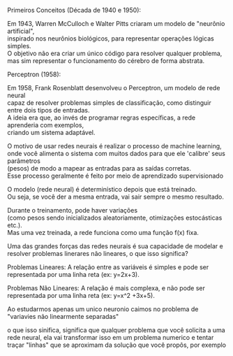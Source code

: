 
Primeiros Conceitos (Década de 1940 e 1950):

Em 1943, Warren McCulloch e Walter Pitts criaram um modelo de "neurônio artificial", \
inspirado nos neurônios biológicos, para representar operações lógicas simples. \
O objetivo não era criar um único código para resolver qualquer problema, \
mas sim representar o funcionamento do cérebro de forma abstrata.

Perceptron (1958):

Em 1958, Frank Rosenblatt desenvolveu o Perceptron, um modelo de rede neural \
capaz de resolver problemas simples de classificação, como distinguir entre dois tipos de entradas. \
A ideia era que, ao invés de programar regras específicas, a rede aprenderia com exemplos, \
criando um sistema adaptável.



O motivo de usar redes neurais é realizar o processo de machine learning, \
onde você alimenta o sistema com muitos dados para que ele 'calibre' seus parâmetros \
(pesos) de modo a mapear as entradas para as saídas corretas. \
Esse processo geralmente é feito por meio de aprendizado supervisionado

O modelo (rede neural) é determinístico depois que está treinado.\
Ou seja, se você der a mesma entrada, vai sair sempre o mesmo resultado.

Durante o treinamento, pode haver variações \
(como pesos sendo inicializados aleatoriamente, otimizações estocásticas etc.). \
Mas uma vez treinada, a rede funciona como uma função f(x) fixa.


Uma das grandes forças das redes neurais é sua capacidade de modelar e resolver problemas linerares não lineares,
o que isso significa?

Problemas Lineares: A relação entre as variáveis é simples e pode ser representada por uma linha reta (ex: 
y=2x+3).

Problemas Não Lineares: A relação é mais complexa, e não pode ser representada por uma linha reta (ex:
y=x^2 +3x+5).


Ao estudarmos apenas um unico neuronio caimos no problema de "variavies não linearmente separadas" 

o que isso sinifica, significa que qualquer problema que você solicita a uma rede neural,
ela vai transformar isso em um problema numerico e tentar traçar "linhas" que se aproximam da
solução que você propôs, por exemplo
